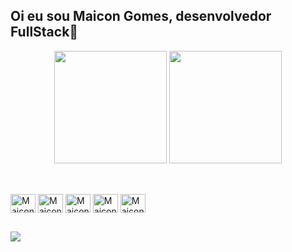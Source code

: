 ## Oi eu sou Maicon Gomes, desenvolvedor FullStack👋 

<div align="center">
  <img height="180em" src="https://github-readme-stats.vercel.app/api?username=devmaicon85&show_icons=true&theme=solarized-dark&include_all_commits=true&count_private=true"/>
  <img height="180em" src="https://github-readme-stats.vercel.app/api/top-langs/?username=devmaicon85&layout=compact&langs_count=7&theme=solarized-dark"/>
</div>
  
##
  
<div style="display: inline_block"><br>
  <img align="center" alt="Maicon-HTML" height="30" width="40" src="https://cdn.jsdelivr.net/gh/devicons/devicon/icons/html5/html5-plain.svg">
  <img align="center" alt="Maicon-CSS" height="30" width="40" src="https://cdn.jsdelivr.net/gh/devicons/devicon/icons/css3/css3-plain.svg">
  <img align="center" alt="Maicon-Js" height="30" width="40" src="https://cdn.jsdelivr.net/gh/devicons/devicon/icons/javascript/javascript-original.svg">
  <img align="center" alt="Maicon-Ts" height="30" width="40" src="https://cdn.jsdelivr.net/gh/devicons/devicon/icons/typescript/typescript-original.svg">
  <img align="center" alt="Maicon-React" height="30" width="40" src="https://cdn.jsdelivr.net/gh/devicons/devicon/icons/react/react-original.svg" />
</div>

##

<div> 
  <a href = "mailto:devmaicon@gmail.com"><img src="https://img.shields.io/badge/-Gmail-%23333?style=for-the-badge&logo=gmail&logoColor=white" target="_blank"></a>
</div>  
